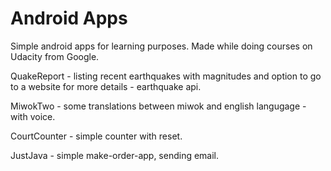 # Android Apps

Simple android apps for learning purposes. Made while doing courses on Udacity from Google.

QuakeReport - listing recent earthquakes with magnitudes and option to go to a website for more details - earthquake api.

MiwokTwo - some translations between miwok and english langugage - with voice.

CourtCounter - simple counter with reset.

JustJava - simple make-order-app, sending email.
